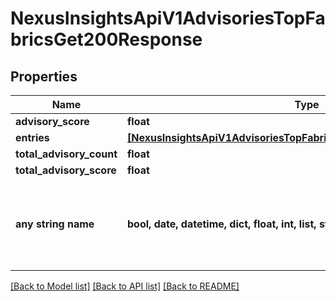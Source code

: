 # NexusInsightsApiV1AdvisoriesTopFabricsGet200Response


## Properties
Name | Type | Description | Notes
------------ | ------------- | ------------- | -------------
**advisory_score** | **float** |  | [optional] 
**entries** | [**[NexusInsightsApiV1AdvisoriesTopFabricsGet200ResponseEntriesInner]**](NexusInsightsApiV1AdvisoriesTopFabricsGet200ResponseEntriesInner.md) |  | [optional] 
**total_advisory_count** | **float** |  | [optional] 
**total_advisory_score** | **float** |  | [optional] 
**any string name** | **bool, date, datetime, dict, float, int, list, str, none_type** | any string name can be used but the value must be the correct type | [optional]

[[Back to Model list]](../README.md#documentation-for-models) [[Back to API list]](../README.md#documentation-for-api-endpoints) [[Back to README]](../README.md)


